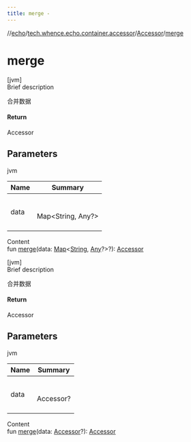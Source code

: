```yaml
---
title: merge -
---
```

//[echo](../../index.md)/[tech.whence.echo.container.accessor](../index.md)/[Accessor](index.md)/[merge](merge.md)



# merge  
[jvm]  
Brief description  


合并数据



#### Return  


Accessor



## Parameters  
  
jvm  
  
|  Name|  Summary| 
|---|---|
| data| <br><br>Map<String, Any?><br><br>
  
  
Content  
fun [merge](merge.md)(data: [Map](https://kotlinlang.org/api/latest/jvm/stdlib/kotlin.collections/-map/index.html)<[String](https://kotlinlang.org/api/latest/jvm/stdlib/kotlin/-string/index.html), [Any](https://kotlinlang.org/api/latest/jvm/stdlib/kotlin/-any/index.html)?>?): [Accessor](index.md)  


[jvm]  
Brief description  


合并数据



#### Return  


Accessor



## Parameters  
  
jvm  
  
|  Name|  Summary| 
|---|---|
| data| <br><br>Accessor?<br><br>
  
  
Content  
fun [merge](merge.md)(data: [Accessor](index.md)?): [Accessor](index.md)  



